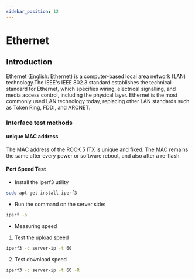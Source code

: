```yaml
---
sidebar_position: 12
---
```


# Ethernet

## Introduction

Ethernet (English: Εthernet) is a computer-based local area network (LAN) technology.The IEEE's IEEE 802.3 standard establishes the technical standard for Ethernet, which specifies wiring, electrical signalling, and media access control, including the physical layer. Ethernet is the most commonly used LAN technology today, replacing other LAN standards such as Token Ring, FDDI, and ARCNET.

### Interface test methods

#### unique MAC address

The MAC address of the ROCK 5 ITX is unique and fixed. The MAC remains the same after every power or software reboot, and also after a re-flash.

#### Port Speed Test

- Install the iperf3 utility

```bash
sudo apt-get install iperf3
```

- Run the command on the server side:

```bash
iperf -s
```

- Measuring speed

1. Test the upload speed

```bash
iperf3 -c server-ip -t 60
```

2. Test download speed

```bash
iperf3 -c server-ip -t 60 -R
```
